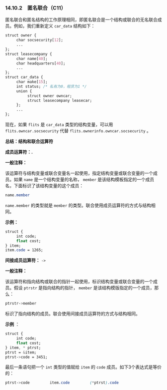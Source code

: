 ### 14.10.2　匿名联合（C11）

匿名联合和匿名结构的工作原理相同，即匿名联合是一个结构或联合的无名联合成员。例如，我们重新定义 `car_data` 结构如下：

```css
struct owner {
     char socsecurity[12];
     ...
};
struct leasecompany {
     char name[40];
     char headquarters[40];
     ...
};
struct car_data {
     char make[15];
     int status; /* 私有为0，租赁为1 */
     union {
          struct owner owncar;
          struct leasecompany leasecar;
     };
     ...
};
```

现在，如果 `flits` 是 `car_data` 类型的结构变量，可以用 `flits.owncar.socsecurity` 代替 `flits.ownerinfo.owncar.socsecurity` 。



**总结：结构和联合运算符**

**成员运算符：.**

**一般注释：**

该运算符与结构变量或联合变量名一起使用，指定结构变量或联合变量的一个成员。如果 `name` 是一个结构变量的名称，  `member` 是该结构模板指定的一个成员名，下面标识了该结构变量的这个成员：

```css
name.member
```

`name.member` 的类型就是 `member` 的类型。联合使用成员运算符的方式与结构相同。

**示例：**

```css
struct {
     int code;
     float cost;
} item;
item.code = 1265;
```

**间接成员运算符：**
`->`

**一般注释：**

该运算符和指向结构或联合的指针一起使用，标识结构变量或联合变量的一个成员。假设 `ptrstr` 是指向结构的指针， `member` 是该结构模版指定的一个成员，那么：

```css
ptrstr->member
```

标识了指向结构的成员。联合使用间接成员运算符的方式与结构相同。

**示例**
：

```css
struct {
     int code;
     float cost;
} item, * ptrst;
ptrst = &item;
ptrst->code = 3451;
```

最后一条语句把一个 `int` 类型的值赋给 `item` 的 `code` 成员。如下3个表达式是等价的：

```css
ptrst->code         item.code         (*ptrst).code
```



